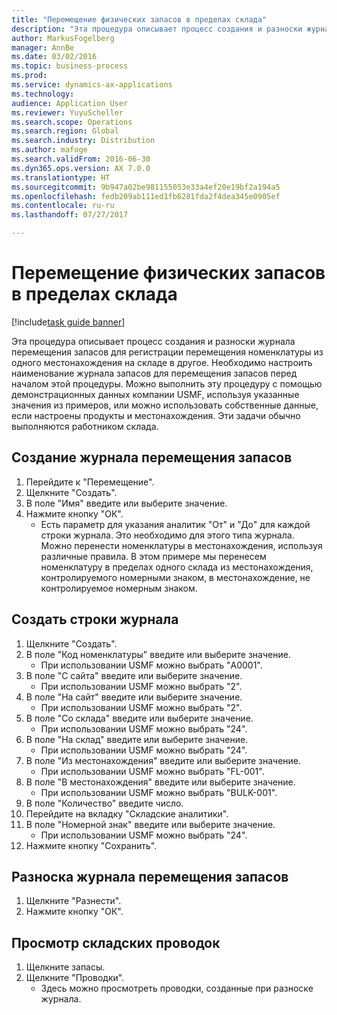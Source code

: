 ```yaml
---
title: "Перемещение физических запасов в пределах склада"
description: "Эта процедура описывает процесс создания и разноски журнала перемещения запасов для регистрации перемещения номенклатуры из одного местонахождения на складе в другое."
author: MarkusFogelberg
manager: AnnBe
ms.date: 03/02/2016
ms.topic: business-process
ms.prod: 
ms.service: dynamics-ax-applications
ms.technology: 
audience: Application User
ms.reviewer: YuyuScheller
ms.search.scope: Operations
ms.search.region: Global
ms.search.industry: Distribution
ms.author: mafoge
ms.search.validFrom: 2016-06-30
ms.dyn365.ops.version: AX 7.0.0
ms.translationtype: HT
ms.sourcegitcommit: 9b947a02be981155053e33a4ef20e19bf2a194a5
ms.openlocfilehash: fedb209ab111ed1fb6281fda2f4dea345e0905ef
ms.contentlocale: ru-ru
ms.lasthandoff: 07/27/2017

---
```

# <a name="transfer-physical-inventory-within-the-warehouse"></a>Перемещение физических запасов в пределах склада

[!include[task guide banner](../../includes/task-guide-banner.md)]

Эта процедура описывает процесс создания и разноски журнала перемещения запасов для регистрации перемещения номенклатуры из одного местонахождения на складе в другое. Необходимо настроить наименование журнала запасов для перемещения запасов перед началом этой процедуры. Можно выполнить эту процедуру с помощью демонстрационных данных компании USMF, используя указанные значения из примеров, или можно использовать собственные данные, если настроены продукты и местонахождения. Эти задачи обычно выполняются работником склада.


## <a name="create-an-inventory-transfer-journal"></a>Создание журнала перемещения запасов
1. Перейдите к "Перемещение".
2. Щелкните "Создать".
3. В поле "Имя" введите или выберите значение.
4. Нажмите кнопку "OК".
    * Есть параметр для указания аналитик "От" и "До" для каждой строки журнала. Это необходимо для этого типа журнала. Можно перенести номенклатуры в местонахождения, используя различные правила. В этом примере мы перенесем номенклатуру в пределах одного склада из местонахождения, контролируемого номерными знаком, в местонахождение, не контролируемое номерным знаком.   

## <a name="create-journal-lines"></a>Создать строки журнала
1. Щелкните "Создать".
2. В поле "Код номенклатуры" введите или выберите значение.
    * При использовании USMF можно выбрать "A0001".  
3. В поле "С сайта" введите или выберите значение.
    * При использовании USMF можно выбрать "2".  
4. В поле "На сайт" введите или выберите значение.
    * При использовании USMF можно выбрать "2".  
5. В поле "Со склада" введите или выберите значение.
    * При использовании USMF можно выбрать "24".  
6. В поле "На склад" введите или выберите значение.
    * При использовании USMF можно выбрать "24".  
7. В поле "Из местонахождения" введите или выберите значение.
    * При использовании USMF можно выбрать "FL-001".  
8. В поле "В местонахождения" введите или выберите значение.
    * При использовании USMF можно выбрать "BULK-001".  
9. В поле "Количество" введите число.
10. Перейдите на вкладку "Складские аналитики".
11. В поле "Номерной знак" введите или выберите значение.
    * При использовании USMF можно выбрать "24".  
12. Нажмите кнопку "Сохранить".

## <a name="post-the-inventory-transfer-journal"></a>Разноска журнала перемещения запасов
1. Щелкните "Разнести".
2. Нажмите кнопку "OК".

## <a name="view-inventory-transactions"></a>Просмотр складских проводок
1. Щелкните запасы.
2. Щелкните "Проводки".
    * Здесь можно просмотреть проводки, созданные при разноске журнала.  

